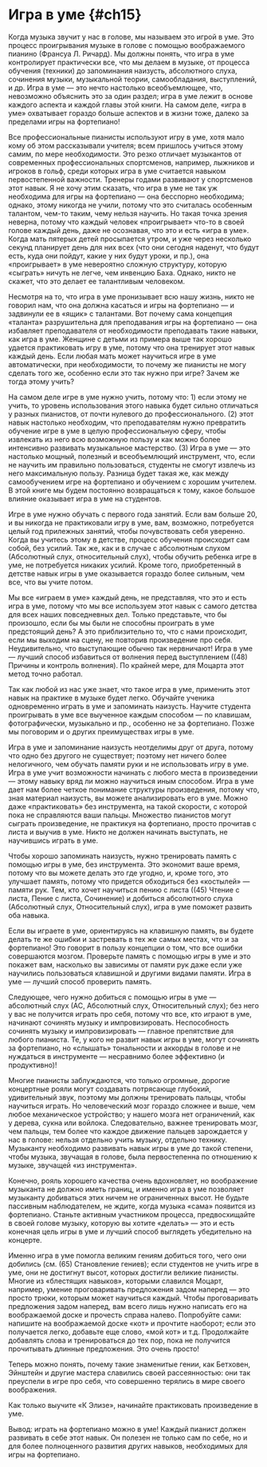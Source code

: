 # Игра в уме {#ch15}

Когда музыка звучит у нас в голове, мы называем это игрой в уме. Это процесс проигрывания музыке в голове с помощью воображаемого пианино (Франсуа Л. Ричард). Мы должны понять, что игра в уме контролирует практически все, что мы делаем в музыке, от процесса обучения (техники) до запоминания наизусть, абсолютного слуха, сочинения музыки, музыкальной теории, самообладания, выступлений, и др. Игра в уме — это нечто настолько всеобъемлющее, что, невозможно объяснить это за один раздел; игра в уме лежит в основе каждого аспекта и каждой главы этой книги. На самом деле, «игра в уме» охватывает гораздо больше аспектов и в жизни тоже, далеко за пределами игры на фортепиано!

Все профессиональные пианисты используют игру в уме, хотя мало кому об этом рассказывали учителя; всем пришлось учиться этому самим, по мере необходимости. Это резко отличает музыкантов от современных профессиональных спортсменов, например, лыжников и игроков в гольф, среди которых игра в уме считается навыком первостепенной важности. Тренеры годами развивают у спортсменов этот навык. Я не хочу этим сказать, что игра в уме не так уж необходима для игры на фортепиано — она бесспорно необходима; однако, этому никогда не учили, потому что это считалась особенным талантом, чем-то таким, чему нельзя научить. Но такая точка зрения неверна, потому что каждый человек «проигрывает» что-то в своей голове каждый день, даже не осознавая, что это и есть «игра в уме». Когда мать пятерых детей просыпается утром, и уже через несколько секунд планирует день для них всех (что они сегодня наденут, что будут есть, куда они пойдут, какие у них будут уроки, и пр.), она «проигрывает» в уме невероятно сложную структуру, которую «сыграть» ничуть не легче, чем инвенцию Баха. Однако, никто не скажет, что это делает ее талантливым человеком.

Несмотря на то, что игра в уме пронизывает всю нашу жизнь, никто не говорил нам, что она должна касаться и игры на фортепиано — и задвинули ее в «ящик» с талантами. Вот почему сама концепция «таланта» разрушительна для преподавания игры на фортепиано — она избавляет преподавателя от необходимости преподавать такие навыки, как игра в уме. Женщине с детьми из примера выше так хорошо удается практиковать игру в уме, потому что она тренирует этот навык каждый день. Если любая мать может научиться игре в уме автоматически, при необходимости, то почему же пианисты не могу сделать того же, особенно если это так нужно при игре? Зачем же тогда этому учить?

На самом деле игре в уме нужно учить, потому что: 1) если этому не учить, то уровень использования этого навыка будет сильно отличаться у разных пианистов, от почти нулевого до профессионального. (2) этот навык настолько необходим, что преподавателям нужно превратить обучение игре в уме в целую профессиональную сферу, чтобы извлекать из него всю возможную пользу и как можно более интенсивно развивать музыкальное мастерство. (3) Игра в уме — это настолько мощный, полезный и всеобъемлющий инструмент, что, если не научить им правильно пользоваться, студенты не смогут извлечь из него максимальную пользу. Разница будет такая же, как между самообучением игре на фортепиано и обучением с хорошим учителем. В этой книге мы будем постоянно возвращаться к тому, какое большое влияние оказывает игра в уме на студентов.

Игре в уме нужно обучать с первого года занятий. Если вам больше 20, и вы никогда не практиковали игру в уме, вам, возможно, потребуется целый год прилежных занятий, чтобы почувствовать себя уверенно. Когда вы учитесь этому в детстве, процесс обучения происходит сам собой, без усилий. Так же, как и в случае с абсолютным слухом (Абсолютный слух, относительный слух), чтобы обучить ребенка игре в уме, не потребуется никаких усилий. Кроме того, приобретенный в детстве навык игры в уме оказывается гораздо более сильным, чем все, что вы учите потом.

Мы все «играем в уме» каждый день, не представляя, что это и есть игра в уме, потому что мы все используем этот навык с самого детства для всех наших повседневных дел. Только представьте, что бы произошло, если бы мы были не способны проиграть в уме предстоящий день? А это приблизительно то, что с нами происходит, если мы выходим на сцену, не повторив произведение про себя. Неудивительно, что выступающие обычно так нервничают! Игра в уме — лучший способ избавиться от волнения перед выступлением ((48) Причины и контроль волнения). По крайней мере, для Моцарта этот метод точно работал.

Так как любой из нас уже знает, что такое игра в уме, применить этот навык на практике в музыке будет легко. Обучайте ученика одновременно играть в уме и запоминать наизусть. Научите студента проигрывать в уме все выученное каждым способом — по клавишам, фотографически, музыкально и пр., особенно не за фортепиано. Позже мы поговорим и о других преимуществах игры в уме.

Игра в уме и запоминание наизусть неотделимы друг от друга, потому что одно без другого не существует; поэтому нет ничего более нелогичного, чем обучать памяти руки и не использовать игру в уме. Игра в уме учит возможности начинать с любого места в произведении — этому навыку вряд ли можно научиться иным способом. Игра в уме дает нам более четкое понимание структуры произведения, потому что, зная материал наизусть, вы можете анализировать его в уме. Можно даже «практиковать» без инструмента, на такой скорости, с которой пока не справляются ваши пальцы. Множество пианистов могут сыграть произведение, не практикуя на фортепиано, просто прочитав с листа и выучив в уме. Никто не должен начинать выступать, не научившись играть в уме.

Чтобы хорошо запоминать наизусть, нужно тренировать память с помощью игры в уме, без инструмента. Это экономит ваше время, потому что вы можете делать это где угодно, и, кроме того, это улучшает память, потому что придется обходиться без «костылей» — памяти рук. Тем, кто хочет научиться пению с листа ((45) Чтение с листа, Пение с листа, Сочинение) и добиться абсолютного слуха (Абсолютный слух, Относительный слух), игра в уме поможет развить оба навыка.

Если вы играете в уме, ориентируясь на клавишную память, вы будете делать те же ошибки и застревать в тех же самых местах, что и за фортепиано! Это говорит в пользу концепции о том, что все ошибки совершаются мозгом. Проверьте память с помощью игры в уме и это покажет вам, насколько вы зависимы от памяти рук даже если уже научились пользоваться клавишной и другими видами памяти. Игра в уме — лучший способ проверить память.

Следующее, чего нужно добиться с помощью игры в уме — абсолютный слух (АС, Абсолютный слух, Относительный слух); без него у вас не получится играть про себя, потому что все, кто играют в уме, начинают сочинять музыку и импровизировать. Неспособность сочинять музыку и импровизировать — главное препятствие для любого пианиста. Те, у кого не развит навык игры в уме, могут сочинять за фортепиано, но «слышать» тональности и аккорды в голове и не нуждаться в инструменте — несравнимо более эффективно (и продуктивно)!

Многие пианисты заблуждаются, что только огромные, дорогие концертные рояли могут создавать потрясающе глубокий, удивительный звук, поэтому мы должны тренировать пальцы, чтобы научиться играть. Но человеческий мозг гораздо сложнее и выше, чем любое механическое устройство; у нашего мозга нет ограничений, как у дерева, сукна или войлока. Следовательно, важнее тренировать мозг, чем пальцы, тем более что каждое движение пальцев зарождается у нас в голове: нельзя отдельно учить музыку, отдельно технику. Музыканту необходимо развивать навык игры в уме до такой степени, чтобы музыка, звучащая в голове, была первостепенна по отношению к музыке, звучащей «из инструмента».

Конечно, рояль хорошего качества очень вдохновляет, но воображение музыканта не должно иметь границ, и именно игра в уме позволяет музыканту добиваться этих ничем не ограниченных высот. Не будьте пассивным наблюдателем, не ждите, когда музыка «сама» появится из фортепиано. Станьте активным участником процесса, предвосхищайте в своей голове музыку, которую вы хотите «делать» — это и есть конечная цель игры в уме и лучший способ выглядеть убедительно на концерте.

Именно игра в уме помогла великим гениям добиться того, чего они добились (см. (65) Становление гениев); если студентов не учить игре в уме, они не достигнут высот, которых достигли великие пианисты. Многие из «блестящих навыков», которыми славился Моцарт, например, умение проговаривать предложения задом наперед — это просто трюки, которым может научиться каждый. Чтобы проговаривать предложения задом наперед, вам всего лишь нужно написать его на воображаемой доске и прочесть справа налево. Попробуйте сами: напишите на воображаемой доске «кот» и прочтите наоборот; если это получается легко, добавьте еще слово, «мой кот» и т.д. Продолжайте добавлять слова и тренироваться до тех пор, пока не получится прочитывать длинные предложения. Это очень просто!

Теперь можно понять, почему такие знаменитые гении, как Бетховен, Эйнштейн и другие мастера славились своей рассеянностью: они так преуспели в игре про себя, что совершенно терялись в мире своего воображения.

Как только выучите «К Элизе», начинайте практиковать произведение в уме.

Вывод: играть на фортепиано можно в уме! Каждый пианист должен развивать в себе этот навык. Он полезен не только сам по себе, но и для более полноценного развития других навыков, необходимых для игры на фортепиано.
